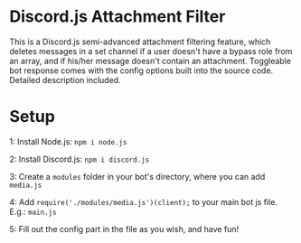 # Discord.js Attachment Filter
This is a Discord.js semi-advanced attachment filtering feature, which deletes messages in a set channel if a user doesn't have a bypass role from an array, and if his/her message doesn't contain an attachment. Toggleable bot response comes with the config options built into the source code. Detailed description included.

# Setup
1: Install Node.js: `npm i node.js`

2: Install Discord.js: `npm i discord.js`

3: Create a `modules` folder in your bot's directory, where you can add `media.js`

4: Add `require('./modules/media.js')(client);` to your main bot js file. E.g.: `main.js`

5: Fill out the config part in the file as you wish, and have fun!